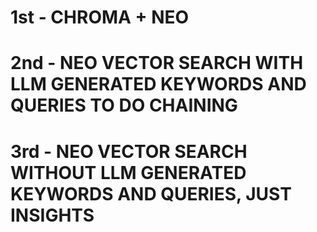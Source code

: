 # 1st -  CHROMA + NEO
# 2nd -  NEO VECTOR SEARCH WITH LLM GENERATED KEYWORDS AND QUERIES TO DO CHAINING
# 3rd -  NEO VECTOR SEARCH WITHOUT LLM GENERATED KEYWORDS AND QUERIES, JUST INSIGHTS
